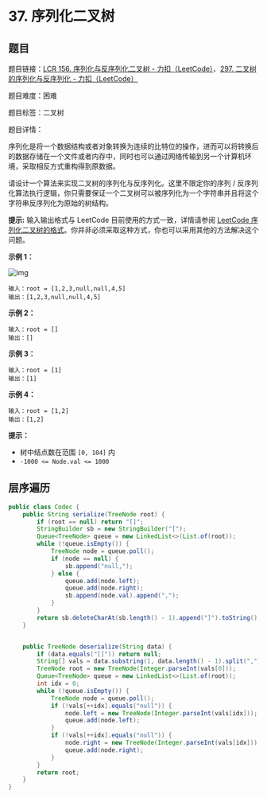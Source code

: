 # 37. 序列化二叉树

## 题目

题目链接：[LCR 156. 序列化与反序列化二叉树 - 力扣（LeetCode）](https://leetcode.cn/problems/xu-lie-hua-er-cha-shu-lcof/description/)、[297. 二叉树的序列化与反序列化 - 力扣（LeetCode）](https://leetcode.cn/problems/serialize-and-deserialize-binary-tree/description/)

题目难度：困难

题目标签：二叉树

题目详情：

序列化是将一个数据结构或者对象转换为连续的比特位的操作，进而可以将转换后的数据存储在一个文件或者内存中，同时也可以通过网络传输到另一个计算机环境，采取相反方式重构得到原数据。

请设计一个算法来实现二叉树的序列化与反序列化。这里不限定你的序列 / 反序列化算法执行逻辑，你只需要保证一个二叉树可以被序列化为一个字符串并且将这个字符串反序列化为原始的树结构。

**提示:** 输入输出格式与 LeetCode 目前使用的方式一致，详情请参阅 [LeetCode 序列化二叉树的格式](https://leetcode.cn/faq/#binary-tree)。你并非必须采取这种方式，你也可以采用其他的方法解决这个问题。

**示例 1：**

![img](https://assets.leetcode.com/uploads/2020/09/15/serdeser.jpg)

```
输入：root = [1,2,3,null,null,4,5]
输出：[1,2,3,null,null,4,5]
```

**示例 2：**

```
输入：root = []
输出：[]
```

**示例 3：**

```
输入：root = [1]
输出：[1]
```

**示例 4：**

```
输入：root = [1,2]
输出：[1,2]
```

**提示：**

- 树中结点数在范围 `[0, 104]` 内
- `-1000 <= Node.val <= 1000`



## 层序遍历

``` java
public class Codec {
    public String serialize(TreeNode root) {
        if (root == null) return "[]";
        StringBuilder sb = new StringBuilder("[");
        Queue<TreeNode> queue = new LinkedList<>(List.of(root));
        while (!queue.isEmpty()) {
            TreeNode node = queue.poll();
            if (node == null) {
                sb.append("null,");
            } else {
                queue.add(node.left);
                queue.add(node.right);
                sb.append(node.val).append(",");
            }
        }
        return sb.deleteCharAt(sb.length() - 1).append("]").toString();
    }


    public TreeNode deserialize(String data) {
        if (data.equals("[]")) return null;
        String[] vals = data.substring(1, data.length() - 1).split(",");
        TreeNode root = new TreeNode(Integer.parseInt(vals[0]));
        Queue<TreeNode> queue = new LinkedList<>(List.of(root));
        int idx = 0;
        while (!queue.isEmpty()) {
            TreeNode node = queue.poll();
            if (!vals[++idx].equals("null")) {
                node.left = new TreeNode(Integer.parseInt(vals[idx]));
                queue.add(node.left);
            }
            if (!vals[++idx].equals("null")) {
                node.right = new TreeNode(Integer.parseInt(vals[idx]));
                queue.add(node.right);
            }
        }
        return root;
    }
}
```